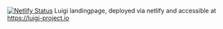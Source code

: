 [![Netlify Status](https://api.netlify.com/api/v1/badges/bc94a377-3681-456e-9318-a915b71038b9/deploy-status)](https://app.netlify.com/sites/dazzling-roentgen-7c50f8/deploys)
Luigi landingpage, deployed via netlify and accessible at https://luigi-project.io
